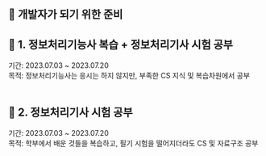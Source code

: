 ## 📝 개발자가 되기 위한 준비

## 📝 1. 정보처리기능사 복습 + 정보처리기사 시험 공부
기간: 2023.07.03 ~ 2023.07.20 <br/>
목적: 정보처리기능사는 응시는 하지 않지만, 부족한 CS 지식 및 복습차원에서 공부 <br/>
<br/>
## 📝 2. 정보처리기사 시험 공부 <br/>
기간: 2023.07.03 ~ 2023.07.20 <br/>
목적: 학부에서 배운 것들을 복습하고, 필기 시험을 떨어지더라도 CS 및 자료구조 공부 <br/>
